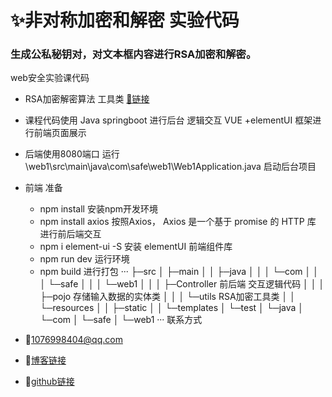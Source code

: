 # ✨非对称加密和解密 实验代码

### 生成公私秘钥对，对文本框内容进行RSA加密和解密。

web安全实验课代码



- RSA加密解密算法 工具类 [🔗链接](https://www.cnblogs.com/pcheng/p/9629621.html)
- 课程代码使用 Java springboot 进行后台 逻辑交互 VUE +elementUI 框架进行前端页面展示
- 后端使用8080端口 运行\web1\src\main\java\com\safe\web1\Web1Application.java 启动后台项目
- 前端 准备 
  - npm install 安装npm开发环境
  - npm install axios 按照Axios， Axios 是一个基于 promise 的 HTTP 库 进行前后端交互
  - npm i element-ui -S 安装 elementUI 前端组件库
  - npm run dev 运行环境
  - npm build 进行打包
···
├─src
│  ├─main
│  │  ├─java
│  │  │  └─com
│  │  │      └─safe
│  │  │          └─web1
│  │  │              ├─Controller 前后端 交互逻辑代码
│  │  │              ├─pojo 存储输入数据的实体类
│  │  │              └─utils RSA加密工具类
│  │  └─resources
│  │      ├─static
│  │      └─templates
│  └─test
│      └─java
│          └─com
│              └─safe
│                  └─web1
···
联系方式 

- 📧1076998404@qq.com
- 🎉[博客链接](https://hanxu.blog.csdn.net/)
- 🎉[github链接](https://github.com/HANXU2018)
